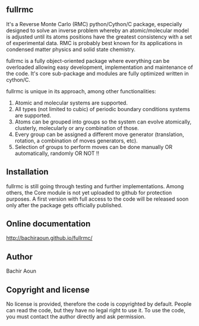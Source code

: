 ## fullrmc
It's a Reverse Monte Carlo (RMC) python/Cython/C package, especially designed to solve an inverse problem whereby an atomic/molecular model is adjusted until its atoms positions have the greatest consistency with a set of experimental data.
RMC is probably best known for its applications in condensed matter physics and solid state chemistry.

fullrmc is a fully object-oriented package where everything can be overloaded allowing easy development, implementation and maintenance of the code. It's core sub-package and modules are fully optimized written in cython/C. 

fullrmc is unique in its approach, among other functionalities:

1. Atomic and molecular systems are supported.
2. All types (not limited to cubic) of periodic boundary conditions systems are supported.
3. Atoms can be grouped into groups so the system can evolve atomically, clusterly, molecularly or any combination of those.
4. Every group can be assigned a different move generator (translation, rotation, a combination of moves generators, etc).
5. Selection of groups to perform moves can be done manually OR automatically, randomly OR NOT !!


## Installation
fullrmc is still going through testing and further implementations. Among others, the Core module is not yet uploaded to github for protection purposes. A first version with full access to the code will be released soon only after the package gets officially published.

## Online documentation
http://bachiraoun.github.io/fullrmc/

## Author
Bachir Aoun


## Copyright and license
No license is provided, therefore the code is copyrighted by default. People can read the code, but they have no legal right to use it. To use the code, you must contact the author directly and ask permission.
